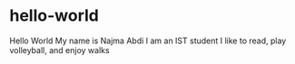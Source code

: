 # hello-world
Hello World
My name is Najma Abdi 
I am an IST student
I like to read, play volleyball, and enjoy walks
